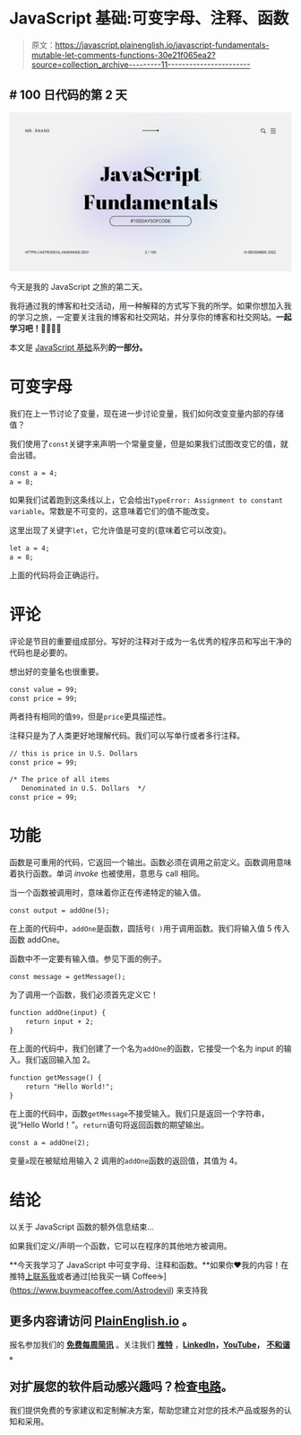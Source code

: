 # JavaScript 基础:可变字母、注释、函数

> 原文：<https://javascript.plainenglish.io/javascript-fundamentals-mutable-let-comments-functions-30e21f065ea2?source=collection_archive---------11----------------------->

## # 100 日代码的第 2 天

![](img/d189fb3dfa2dcf1eddd947a970332aa5.png)

今天是我的 JavaScript 之旅的第二天。

我将通过我的博客和社交活动，用一种解释的方式写下我的所学。如果你想加入我的学习之旅，一定要关注我的博客和社交网站，并分享你的博客和社交网站。**一起学习吧！🫱🏼‍🫲🏼**

本文是 [JavaScript 基础](https://astrodevil.hashnode.dev/series/js-fundamentals)系列**的一部分。**

# 可变字母

我们在上一节讨论了变量，现在进一步讨论变量，我们如何改变变量内部的存储值？

我们使用了`const`关键字来声明一个常量变量，但是如果我们试图改变它的值，就会出错。

```
const a = 4;
a = 8;
```

如果我们试着跑到这条线以上，它会给出`TypeError: Assignment to constant variable`。常数是不可变的，这意味着它们的值不能改变。

这里出现了关键字`let`，它允许值是可变的(意味着它可以改变)。

```
let a = 4;
a = 8;
```

上面的代码将会正确运行。

# 评论

评论是节目的重要组成部分。写好的注释对于成为一名优秀的程序员和写出干净的代码也是必要的。

想出好的变量名也很重要。

```
const value = 99;
const price = 99;
```

两者持有相同的值`99`，但是`price`更具描述性。

注释只是为了人类更好地理解代码。我们可以写单行或者多行注释。

```
// this is price in U.S. Dollars
const price = 99;
```

```
/* The price of all items
   Denominated in U.S. Dollars  */
const price = 99;
```

# 功能

函数是可重用的代码，它返回一个输出。函数必须在调用之前定义。函数调用意味着执行函数。单词 *invoke* 也被使用，意思与 call 相同。

当一个函数被调用时，意味着你正在传递特定的输入值。

```
const output = addOne(5);
```

在上面的代码中，`addOne`是函数，圆括号`( )`用于调用函数。我们将输入值 5 传入函数 addOne。

函数中不一定要有输入值。参见下面的例子。

```
const message = getMessage();
```

为了调用一个函数，我们必须首先定义它！

```
function addOne(input) {
    return input + 2;
}
```

在上面的代码中，我们创建了一个名为`addOne`的函数，它接受一个名为 input 的输入。我们返回输入加 2。

```
function getMessage() {
    return "Hello World!";
}
```

在上面的代码中，函数`getMessage`不接受输入。我们只是返回一个字符串，说“Hello World！”。`return`语句将返回函数的期望输出。

```
const a = addOne(2);
```

变量`a`现在被赋给用输入 2 调用的`addOne`函数的返回值，其值为 4。

# 结论

以关于 JavaScript 函数的额外信息结束…

如果我们定义/声明一个函数，它可以在程序的其他地方被调用。

**今天我学习了 JavaScript 中可变字母、注释和函数。**如果你❤️我的内容！在推特[上联系我](https://mobile.twitter.com/Astrodevil_)或者通过[给我买一辆 Coffee☕](https://www.buymeacoffee.com/Astrodevil) 来支持我

## 更多内容请访问 [PlainEnglish.io](https://plainenglish.io/) 。

报名参加我们的 [**免费每周简讯**](http://newsletter.plainenglish.io/) 。关注我们 [**推特**](https://twitter.com/inPlainEngHQ) ，[**LinkedIn**](https://www.linkedin.com/company/inplainenglish/)**，**[**YouTube**](https://www.youtube.com/channel/UCtipWUghju290NWcn8jhyAw)**，** [**不和谐**](https://discord.gg/GtDtUAvyhW) **。**

## 对扩展您的软件启动感兴趣吗？检查[电路](https://circuit.ooo/?utm=publication-post-cta)。

我们提供免费的专家建议和定制解决方案，帮助您建立对您的技术产品或服务的认知和采用。